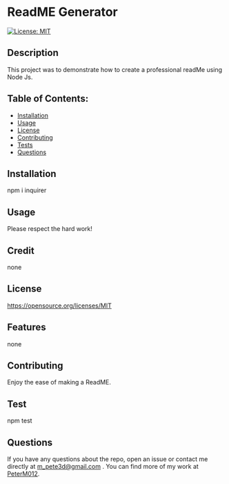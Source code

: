 # ReadME Generator

[![License: MIT](https://img.shields.io/badge/License-MIT-blue.svg)](https://opensource.org/licenses/MIT)
## Description
This project was to demonstrate how to create a professional readMe using Node Js.
## Table of Contents:
- [Installation](#installation)
- [Usage](#usage)
- [License](#license)
- [Contributing](#contributing)
- [Tests](#test)
- [Questions](#questions)
## Installation
npm i inquirer
## Usage
Please respect the hard work!
## Credit
none
## License
https://opensource.org/licenses/MIT
## Features
none
## Contributing
Enjoy the ease of making a ReadME.
## Test
npm test
## Questions
If you have any questions about the repo, open an issue or contact me directly at m_pete3d@gmail.com	. You can find more of my work at [PeterM012](https://github.com/PeterM012).
